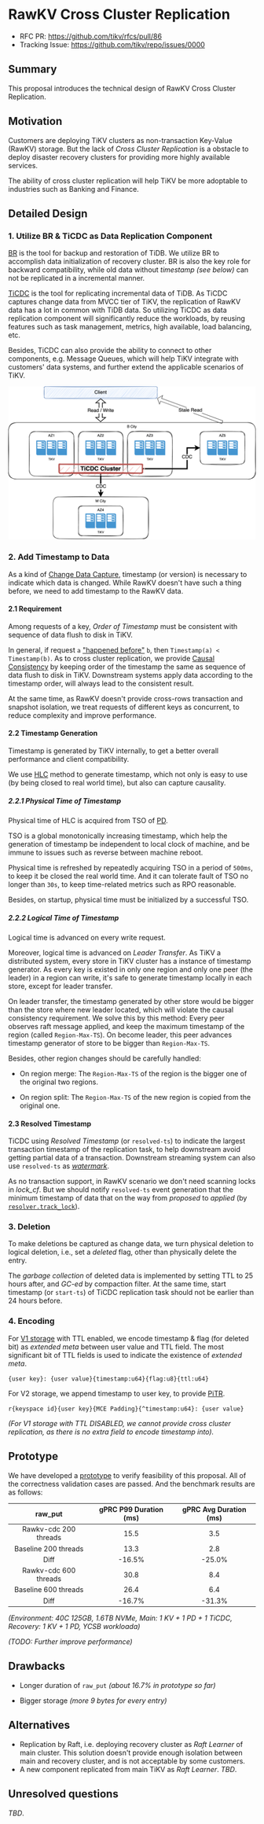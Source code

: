# RawKV Cross Cluster Replication

- RFC PR: https://github.com/tikv/rfcs/pull/86
- Tracking Issue: https://github.com/tikv/repo/issues/0000

## Summary

This proposal introduces the technical design of RawKV Cross Cluster Replication.

## Motivation

Customers are deploying TiKV clusters as non-transaction Key-Value (RawKV) storage. But the lack of *Cross Cluster Replication* is a obstacle to deploy disaster recovery clusters for providing more highly available services.

The ability of cross cluster replication will help TiKV be more adoptable to industries such as Banking and Finance.

## Detailed Design

### 1. Utilize BR & TiCDC as Data Replication Component

[BR](https://docs.pingcap.com/tidb/stable/backup-and-restore-tool) is the tool for backup and restoration of TiDB. We utilize BR to accomplish data initialization of recovery cluster. BR is also the key role for backward compatibility, while old data without *timestamp (see below)* can not be replicated in a incremental manner.

[TiCDC](https://docs.pingcap.com/tidb/stable/ticdc-overview) is the tool for replicating incremental data of TiDB. As TiCDC captures change data from MVCC tier of TiKV, the replication of RawKV data has a lot in common with TiDB data. So utilizing TiCDC as data replication component will significantly reduce the workloads, by reusing features such as task management, metrics, high available, load balancing, etc.

Besides, TiCDC can also provide the ability to connect to other components, e.g. Message Queues, which will help TiKV integrate with customers' data systems, and further extend the applicable scenarios of TiKV.

![rawkv-cdc](../media/rawkv-cdc.png)

### 2. Add Timestamp to Data

As a kind of [Change Data Capture](https://en.wikipedia.org/wiki/Change_data_capture), timestamp (or version) is necessary to indicate which data is changed. While RawKV doesn't have such a thing before, we need to add timestamp to the RawKV data.

#### 2.1 Requirement

Among requests of a key, *Order of Timestamp* must be consistent with sequence of data flush to disk in TiKV.

In general, if request `a` ["happened before"](https://en.wikipedia.org/wiki/Happened-before) `b`, then `Timestamp(a) < Timestamp(b)`. As to cross cluster replication, we provide [Causal Consistency](https://en.wikipedia.org/wiki/Causal_consistency) by keeping order of the timestamp the same as sequence of data flush to disk in TiKV. Downstream systems apply data according to the timestamp order, will always lead to the consistent result.

At the same time, as RawKV doesn't provide cross-rows transaction and snapshot isolation, we treat requests of different keys as concurrent, to reduce complexity and improve performance.

#### 2.2 Timestamp Generation

Timestamp is generated by TiKV internally, to get a better overall performance and client compatibility.

We use [HLC](https://cse.buffalo.edu/tech-reports/2014-04.pdf) method to generate timestamp, which not only is easy to use (by being closed to real world time), but also can capture causality.

##### 2.2.1 Physical Time of Timestamp

Physical time of HLC is acquired from TSO of [PD](https://github.com/tikv/pd).

TSO is a global monotonically increasing timestamp, which help the generation of timestamp be independent to local clock of machine, and be immune to issues such as reverse between machine reboot.

Physical time is refreshed by repeatedly acquiring TSO in a period of `500ms`, to keep it be closed the real world time. And it can tolerate fault of TSO no longer than `30s`, to keep time-related metrics such as RPO reasonable.

Besides, on startup, physical time must be initialized by a successful TSO.

##### 2.2.2 Logical Time of Timestamp

Logical time is advanced on every write request.

Moreover, logical time is advanced on *Leader Transfer*. As TiKV a distributed system, every store in TiKV cluster has a instance of timestamp generator. As every key is existed in only one region and only one peer (the leader) in a region can write, it's safe to generate timestamp locally in each store, except for leader transfer.

On leader transfer, the timestamp generated by other store would be bigger than the store where new leader located, which will violate the causal consistency requirement. We solve this by this method: Every peer observes raft message applied, and keep the maximum timestamp of the region (called `Region-Max-TS`). On become leader, this peer advances timestamp generator of store to be bigger than `Region-Max-TS`. 

Besides, other region changes should be carefully handled:

* On region merge: The `Region-Max-TS` of the region is the bigger one of the original two regions.

* On region split: The `Region-Max-TS` of the new region is copied from the original one.

#### 2.3 Resolved Timestamp

TiCDC using *Resolved Timestamp* (or `resolved-ts`) to indicate the largest transaction timestamp of the replication task, to help downstream avoid getting partial data of a transaction. Downstream streaming system can also use `resolved-ts` as [*watermark*](https://www.oreilly.com/radar/the-world-beyond-batch-streaming-102/).

As no transaction support, in RawKV scenario we don't need scanning locks in *lock_cf*. But we should notify `resolved-ts` event generation that the minimum timestamp of data that on the way from *proposed* to *applied* (by [`resolver.track_lock`](https://github.com/tikv/tikv/blob/v5.0.4-20211201/components/resolved_ts/src/resolver.rs#L47-L57)).

### 3. Deletion

To make deletions be captured as change data, we turn physical deletion to logical deletion, i.e., set a *deleted* flag, other than physically delete the entry.

The *garbage collection* of deleted data is implemented by setting TTL to 25 hours after, and *GC-ed* by compaction filter. At the same time, start timestamp (or `start-ts`) of TiCDC replication task should not be earlier than 24 hours before.

### 4. Encoding

For [V1 storage](https://github.com/tikv/rfcs/blob/master/text/0069-api-v2.md) with TTL enabled, we encode timestamp & flag (for deleted bit) as *extended meta* between user value and TTL field. The most significant bit of TTL fields is used to indicate the existence of *extended meta*.

```
{user key}: {user value}{timestamp:u64}{flag:u8}{ttl:u64}
```

For V2 storage, we append timestamp to user key, to provide [PiTR](https://en.wikipedia.org/wiki/Point-in-time_recovery).

```
r{keyspace id}{user key}{MCE Padding}{^timestamp:u64}: {user value}
```

*(For V1 storage with TTL DISABLED, we cannot provide cross cluster replication, as there is no extra field to encode timestamp into).*

## Prototype

We have developed a [prototype](https://github.com/pingyu/tikv/issues/1) to verify feasibility of this proposal. All of the correctness validation cases are passed. And the benchmark results are as follows:

| raw_put               | gPRC P99 Duration (ms) | gPRC Avg Duration (ms) |
|:---------------------:|:----------------------:|:----------------------:|
| Rawkv-cdc 200 threads | 15.5                   | 3.5                    |
| Baseline 200 threads  | 13.3                   | 2.8                    |
| Diff                  | -16.5%                 | -25.0%                 |
| Rawkv-cdc 600 threads | 30.8                   | 8.4                    |
| Baseline 600 threads  | 26.4                   | 6.4                    |
| Diff                  | -16.7%                 | -31.3%                 |

*(Environment: 40C 125GB, 1.6TB NVMe, Main: 1 KV + 1 PD + 1 TiCDC, Recovery: 1 KV + 1 PD, YCSB workloada)*

*(TODO: Further improve performance)*

## Drawbacks

- Longer duration of `raw_put` *(about 16.7% in prototype so far)*

- Bigger storage *(more 9 bytes for every entry)*

## Alternatives

- Replication by Raft, i.e. deploying recovery cluster as *Raft Learner* of main cluster. This solution doesn't provide enough isolation between main and recovery cluster, and is not acceptable by some customers.
- A new component replicated from main TiKV as *Raft Learner*. *TBD*.

## Unresolved questions

*TBD*.
